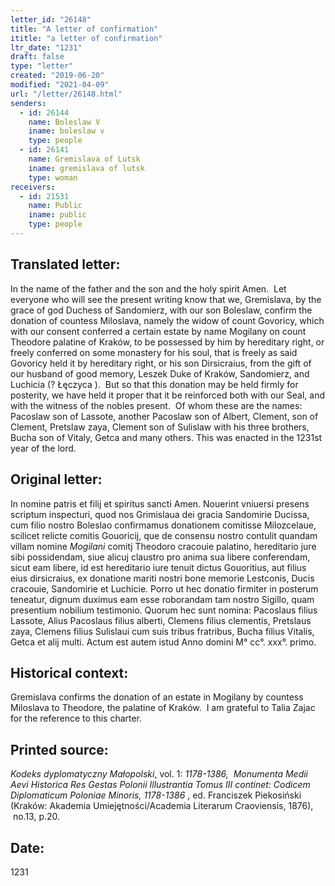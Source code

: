 ```yaml
---
letter_id: "26148"
title: "A letter of confirmation"
ititle: "a letter of confirmation"
ltr_date: "1231"
draft: false
type: "letter"
created: "2019-06-20"
modified: "2021-04-09"
url: "/letter/26148.html"
senders:
  - id: 26144
    name: Boleslaw V
    iname: boleslaw v
    type: people
  - id: 26141
    name: Gremislava of Lutsk
    iname: gremislava of lutsk
    type: woman
receivers:
  - id: 21531
    name: Public
    iname: public
    type: people
---
```

<h2> Translated letter:</h2><p>In the name of the father and the son and the holy spirit Amen.&nbsp; Let everyone who will see the present writing know that we, Gremislava, by the grace of god Duchess of Sandomierz, with our son Boleslaw, confirm the donation of countess Miloslava, namely the widow of count Govoricy, which with our consent conferred a certain estate by name Mogilany on count Theodore palatine of Kraków, to be possessed by him by hereditary right, or freely conferred on some monastery for his soul, that is freely as said Govoricy held it by hereditary right, or his son Dirsicraius, from the gift of our husband of good memory, Leszek Duke of Kraków, Sandomierz, and Luchicia (?&nbsp;Łęczyca&nbsp;).&nbsp; But so that this donation may be held firmly for posterity, we have held it proper that it be reinforced both with our Seal, and with the witness of the nobles present.&nbsp; Of whom these are the names:&nbsp; Pacoslaw son of Lassote, another Pacoslaw son of Albert, Clement, son of Clement, Pretslaw zaya, Clement son of Sulislaw with his three brothers, Bucha son of Vitaly, Getca and many others. This was enacted in the 1231st year of the lord.</p><h2 class="mt-4"> Original letter:</h2><p>In nomine patris et filij et spiritus sancti Amen. Nouerint vniuersi presens scriptum&nbsp;inspecturi, quod nos Grimislaua dei gracia Sandomirie Ducissa, cum filio nostro Boleslao&nbsp;confirmamus donationem comitisse Milozcelaue, scilicet relicte comitis Gouoricij, que de&nbsp;consensu nostro contulit quandam villam nomine <i>Mogilani</i> comitj Theodoro cracouie&nbsp;palatino, hereditario jure sibi possidendam, siue alicuj claustro pro anima sua libere&nbsp;conferendam, sicut eam libere, id est hereditario iure tenuit dictus Gouoritius, aut filius eius&nbsp;dirsicraius, ex donatione mariti nostri bone memorie Lestconis, Ducis cracouie, Sandomirie&nbsp;et Luchicie. Porro ut hec donatio firmiter in posterum teneatur, dignum duximus eam esse&nbsp;roborandam tam nostro Sigillo, quam presentium nobilium testimonio. Quorum hec sunt&nbsp;nomina: Pacoslaus filius Lassote, Alius Pacoslaus filius alberti, Clemens filius clementis,&nbsp;Pretslaus zaya, Clemens filius Sulislaui cum suis tribus fratribus, Bucha filius Vitalis, Getca&nbsp;et alij multi. Actum est autem istud Anno domini M° cc°. xxx°. primo.</p><h2 class="mt-4"> Historical context:</h2><p>Gremislava confirms the donation of an estate in Mogilany by countess Miloslava to Theodore,&nbsp;the palatine of Kraków.&nbsp;&nbsp;I am grateful to Talia Zajac for the reference to this charter.</p><h2 class="mt-4"> Printed source:</h2><p><i><span>Kodeks dyplomatyczny Małopolski</span></i><span>, vol. 1: <i>1178-1386, </i>&nbsp;<i>Monumenta Medii Aevi Historica Res Gestas Polonii Illustrantia Tomus III continet: Codicem Diplomaticum Poloniae Minoris, 1178-1386</i> , ed. Franciszek Piekosiński (Kraków: Akademia Umiejętności/Academia Literarum Craoviensis, 1876), &nbsp;no.13, p.20.&nbsp;&nbsp;</span></p><h2 class="mt-4"> Date:</h2>1231